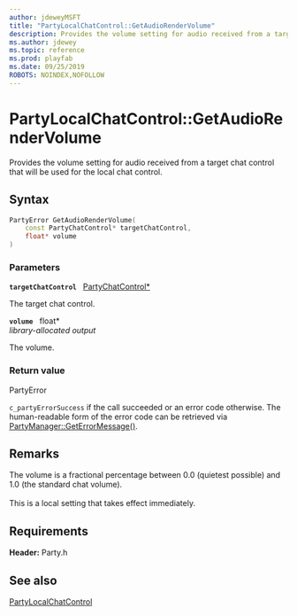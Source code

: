 ```yaml
---
author: jdeweyMSFT
title: "PartyLocalChatControl::GetAudioRenderVolume"
description: Provides the volume setting for audio received from a target chat control that will be used for the local chat control.
ms.author: jdewey
ms.topic: reference
ms.prod: playfab
ms.date: 09/25/2019
ROBOTS: NOINDEX,NOFOLLOW
---
```


# PartyLocalChatControl::GetAudioRenderVolume  

Provides the volume setting for audio received from a target chat control that will be used for the local chat control.  

## Syntax  
  
```cpp
PartyError GetAudioRenderVolume(  
    const PartyChatControl* targetChatControl,  
    float* volume  
)  
```  
  
### Parameters  
  
**`targetChatControl`** &nbsp; [PartyChatControl*](../../PartyChatControl/partychatcontrol.md)  
  
The target chat control.  
  
**`volume`** &nbsp; float*  
*library-allocated output*  
  
The volume.  
  
  
### Return value  
PartyError
  
```c_partyErrorSuccess``` if the call succeeded or an error code otherwise. The human-readable form of the error code can be retrieved via [PartyManager::GetErrorMessage()](../../PartyManager/methods/partymanager_geterrormessage.md).
  
## Remarks  
  
The volume is a fractional percentage between 0.0 (quietest possible) and 1.0 (the standard chat volume). <br /><br /> This is a local setting that takes effect immediately.
  
## Requirements  
  
**Header:** Party.h
  
## See also  
[PartyLocalChatControl](../partylocalchatcontrol.md)  

  
  
